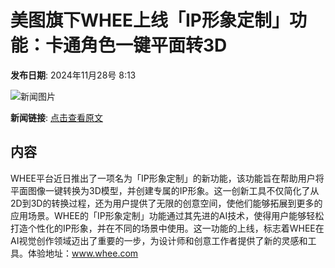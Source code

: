 # 美图旗下WHEE上线「IP形象定制」功能：卡通角色一键平面转3D

**发布日期**: 2024年11月28号 8:13

![新闻图片](https://upload.chinaz.com/2024/1128/6386837835161984012865789.png)

**新闻链接**: [点击查看原文](https://www.aibase.com/zh/news/13535)

## 内容

WHEE平台近日推出了一项名为「IP形象定制」的新功能，该功能旨在帮助用户将平面图像一键转换为3D模型，并创建专属的IP形象。这一创新工具不仅简化了从2D到3D的转换过程，还为用户提供了无限的创意空间，使他们能够拓展到更多的应用场景。WHEE的「IP形象定制」功能通过其先进的AI技术，使得用户能够轻松打造个性化的IP形象，并在不同的场景中使用。这一功能的上线，标志着WHEE在AI视觉创作领域迈出了重要的一步，为设计师和创意工作者提供了新的灵感和工具。体验地址：www.whee.com
